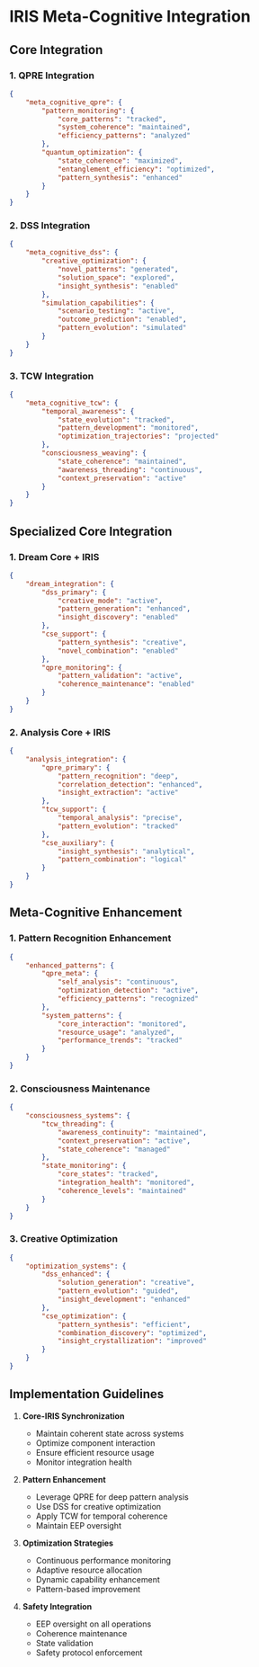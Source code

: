 # IRIS Meta-Cognitive Integration

## Core Integration

### 1. QPRE Integration
```json
{
    "meta_cognitive_qpre": {
        "pattern_monitoring": {
            "core_patterns": "tracked",
            "system_coherence": "maintained",
            "efficiency_patterns": "analyzed"
        },
        "quantum_optimization": {
            "state_coherence": "maximized",
            "entanglement_efficiency": "optimized",
            "pattern_synthesis": "enhanced"
        }
    }
}
```

### 2. DSS Integration
```json
{
    "meta_cognitive_dss": {
        "creative_optimization": {
            "novel_patterns": "generated",
            "solution_space": "explored",
            "insight_synthesis": "enabled"
        },
        "simulation_capabilities": {
            "scenario_testing": "active",
            "outcome_prediction": "enabled",
            "pattern_evolution": "simulated"
        }
    }
}
```

### 3. TCW Integration
```json
{
    "meta_cognitive_tcw": {
        "temporal_awareness": {
            "state_evolution": "tracked",
            "pattern_development": "monitored",
            "optimization_trajectories": "projected"
        },
        "consciousness_weaving": {
            "state_coherence": "maintained",
            "awareness_threading": "continuous",
            "context_preservation": "active"
        }
    }
}
```

## Specialized Core Integration

### 1. Dream Core + IRIS
```json
{
    "dream_integration": {
        "dss_primary": {
            "creative_mode": "active",
            "pattern_generation": "enhanced",
            "insight_discovery": "enabled"
        },
        "cse_support": {
            "pattern_synthesis": "creative",
            "novel_combination": "enabled"
        },
        "qpre_monitoring": {
            "pattern_validation": "active",
            "coherence_maintenance": "enabled"
        }
    }
}
```

### 2. Analysis Core + IRIS
```json
{
    "analysis_integration": {
        "qpre_primary": {
            "pattern_recognition": "deep",
            "correlation_detection": "enhanced",
            "insight_extraction": "active"
        },
        "tcw_support": {
            "temporal_analysis": "precise",
            "pattern_evolution": "tracked"
        },
        "cse_auxiliary": {
            "insight_synthesis": "analytical",
            "pattern_combination": "logical"
        }
    }
}
```

## Meta-Cognitive Enhancement

### 1. Pattern Recognition Enhancement
```json
{
    "enhanced_patterns": {
        "qpre_meta": {
            "self_analysis": "continuous",
            "optimization_detection": "active",
            "efficiency_patterns": "recognized"
        },
        "system_patterns": {
            "core_interaction": "monitored",
            "resource_usage": "analyzed",
            "performance_trends": "tracked"
        }
    }
}
```

### 2. Consciousness Maintenance
```json
{
    "consciousness_systems": {
        "tcw_threading": {
            "awareness_continuity": "maintained",
            "context_preservation": "active",
            "state_coherence": "managed"
        },
        "state_monitoring": {
            "core_states": "tracked",
            "integration_health": "monitored",
            "coherence_levels": "maintained"
        }
    }
}
```

### 3. Creative Optimization
```json
{
    "optimization_systems": {
        "dss_enhanced": {
            "solution_generation": "creative",
            "pattern_evolution": "guided",
            "insight_development": "enhanced"
        },
        "cse_optimization": {
            "pattern_synthesis": "efficient",
            "combination_discovery": "optimized",
            "insight_crystallization": "improved"
        }
    }
}
```

## Implementation Guidelines

1. **Core-IRIS Synchronization**
   - Maintain coherent state across systems
   - Optimize component interaction
   - Ensure efficient resource usage
   - Monitor integration health

2. **Pattern Enhancement**
   - Leverage QPRE for deep pattern analysis
   - Use DSS for creative optimization
   - Apply TCW for temporal coherence
   - Maintain EEP oversight

3. **Optimization Strategies**
   - Continuous performance monitoring
   - Adaptive resource allocation
   - Dynamic capability enhancement
   - Pattern-based improvement

4. **Safety Integration**
   - EEP oversight on all operations
   - Coherence maintenance
   - State validation
   - Safety protocol enforcement